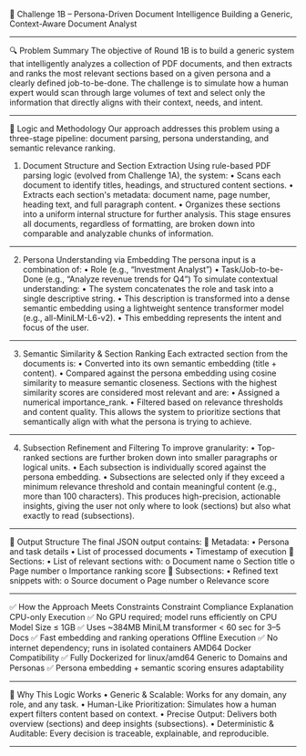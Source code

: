 
🧠 Challenge 1B – Persona-Driven Document Intelligence
Building a Generic, Context-Aware Document Analyst
________________________________________
🔍 Problem Summary
The objective of Round 1B is to build a generic system that intelligently analyzes a collection of PDF documents, and then extracts and ranks the most relevant sections based on a given persona and a clearly defined job-to-be-done.
The challenge is to simulate how a human expert would scan through large volumes of text and select only the information that directly aligns with their context, needs, and intent.
________________________________________
🧠 Logic and Methodology
Our approach addresses this problem using a three-stage pipeline: document parsing, persona understanding, and semantic relevance ranking.
1. Document Structure and Section Extraction
Using rule-based PDF parsing logic (evolved from Challenge 1A), the system:
•	Scans each document to identify titles, headings, and structured content sections.
•	Extracts each section's metadata: document name, page number, heading text, and full paragraph content.
•	Organizes these sections into a uniform internal structure for further analysis.
This stage ensures all documents, regardless of formatting, are broken down into comparable and analyzable chunks of information.
________________________________________
2. Persona Understanding via Embedding
The persona input is a combination of:
•	Role (e.g., “Investment Analyst”)
•	Task/Job-to-be-Done (e.g., “Analyze revenue trends for Q4”)
To simulate contextual understanding:
•	The system concatenates the role and task into a single descriptive string.
•	This description is transformed into a dense semantic embedding using a lightweight sentence transformer model (e.g., all-MiniLM-L6-v2).
•	This embedding represents the intent and focus of the user.
________________________________________
3. Semantic Similarity & Section Ranking
Each extracted section from the documents is:
•	Converted into its own semantic embedding (title + content).
•	Compared against the persona embedding using cosine similarity to measure semantic closeness.
Sections with the highest similarity scores are considered most relevant and are:
•	Assigned a numerical importance_rank.
•	Filtered based on relevance thresholds and content quality.
This allows the system to prioritize sections that semantically align with what the persona is trying to achieve.
________________________________________
4. Subsection Refinement and Filtering
To improve granularity:
•	Top-ranked sections are further broken down into smaller paragraphs or logical units.
•	Each subsection is individually scored against the persona embedding.
•	Subsections are selected only if they exceed a minimum relevance threshold and contain meaningful content (e.g., more than 100 characters).
This produces high-precision, actionable insights, giving the user not only where to look (sections) but also what exactly to read (subsections).
________________________________________
🎯 Output Structure
The final JSON output contains:
🔹 Metadata:
•	Persona and task details
•	List of processed documents
•	Timestamp of execution
🔹 Sections:
•	List of relevant sections with:
o	Document name
o	Section title
o	Page number
o	Importance ranking score
🔹 Subsections:
•	Refined text snippets with:
o	Source document
o	Page number
o	Relevance score
________________________________________
✅ How the Approach Meets Constraints
Constraint	Compliance	Explanation
CPU-only Execution	✅	No GPU required; model runs efficiently on CPU
Model Size ≤ 1GB	✅	Uses ~384MB MiniLM transformer
< 60 sec for 3–5 Docs	✅	Fast embedding and ranking operations
Offline Execution	✅	No internet dependency; runs in isolated containers
AMD64 Docker Compatibility	✅	Fully Dockerized for linux/amd64
Generic to Domains and Personas	✅	Persona embedding + semantic scoring ensures adaptability
________________________________________
🔁 Why This Logic Works
•	Generic & Scalable: Works for any domain, any role, and any task.
•	Human-Like Prioritization: Simulates how a human expert filters content based on context.
•	Precise Output: Delivers both overview (sections) and deep insights (subsections).
•	Deterministic & Auditable: Every decision is traceable, explainable, and reproducible.
________________________________________

